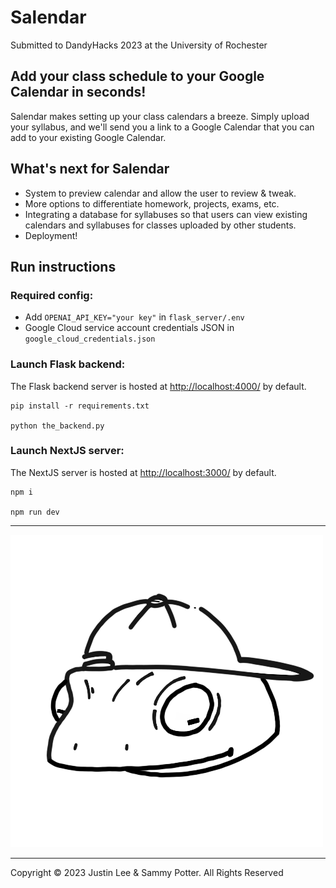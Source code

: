 # Salendar
Submitted to DandyHacks 2023 at the University of Rochester

## Add your class schedule to your Google Calendar in seconds!
Salendar makes setting up your class calendars a breeze. Simply upload your syllabus, and we'll send you a link to a Google Calendar that you can add to your existing Google Calendar.

## What's next for Salendar
- System to preview calendar and allow the user to review & tweak.
- More options to differentiate homework, projects, exams, etc.
- Integrating a database for syllabuses so that users can view existing calendars and syllabuses for classes uploaded by other students.
- Deployment!

## Run instructions
### Required config:
* Add `OPENAI_API_KEY="your key"` in `flask_server/.env`
* Google Cloud service account credentials JSON in `google_cloud_credentials.json`

### Launch Flask backend:
The Flask backend server is hosted at [http://localhost:4000/]() by default.
```console
pip install -r requirements.txt

python the_backend.py
```
### Launch NextJS server:
The NextJS server is hosted at [http://localhost:3000/]() by default.
```console
npm i

npm run dev
```
---
![Our mascot, Sal](public/salamander_thick.png)


---
Copyright ©️ 2023 Justin Lee & Sammy Potter. All Rights Reserved